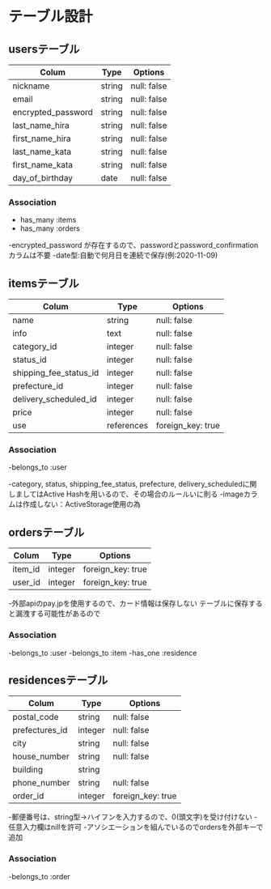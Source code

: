 # テーブル設計

## usersテーブル

| Colum                       | Type    | Options     |
| --------------------------- | ------- | ----------- |
| nickname                    | string  | null: false |
| email                       | string  | null: false | 
| encrypted_password          | string  | null: false |
| last_name_hira              | string  | null: false |
| first_name_hira             | string  | null: false |
| last_name_kata              | string  | null: false |
| first_name_kata             | string  | null: false |
| day_of_birthday             | date    | null: false |

### Association

- has_many :items
- has_many :orders

-encrypted_password が存在するので、passwordとpassword_confirmationカラムは不要
-date型:自動で何月日を連続で保存(例:2020-11-09)

## itemsテーブル

| Colum                   | Type         | Options           |
| ----------------------- | ------------ | ----------------- |
| name                    | string       | null: false       |
| info                    | text         | null: false       |
| category_id             | integer      | null: false       |
| status_id               | integer      | null: false       |
| shipping_fee_status_id  | integer      | null: false       |
| prefecture_id           | integer      | null: false       |
| delivery_scheduled_id   | integer      | null: false       |
| price                   | integer      | null: false       |
| use                     | references   | foreign_key: true |

### Association

-belongs_to :user

-category, status, shipping_fee_status, prefecture, delivery_scheduledに関しましてはActive Hashを用いるので、その場合のルールいに則る
-imageカラムは作成しない：ActiveStorage使用の為


## ordersテーブル

| Colum              | Type         | Options           |
| ------------------ | ------------ | ----------------- |
| item_id            | integer      | foreign_key: true |
| user_id            | integer      | foreign_key: true |

-外部apiのpay.jpを使用するので、カード情報は保存しない
 テーブルに保存すると漏洩する可能性があるので

### Association

-belongs_to :user
-belongs_to :item
-has_one    :residence



## residencesテーブル

| Colum              | Type         | Options           |
| ------------------ | ------------ | ----------------- |
| postal_code        | string       | null: false       |
| prefectures_id     | integer      | null: false       |
| city               | string       | null: false       |
| house_number       | string       | null: false       |
| building           | string       |                   |
| phone_number       | string       | null: false       |
| order_id           | integer      | foreign_key: true |


-郵便番号は、string型→ハイフンを入力するので、0(頭文字)を受け付けない
-任意入力欄はnillを許可
-アソシエーションを組んでいるのでordersを外部キーで追加

### Association

-belongs_to :order
